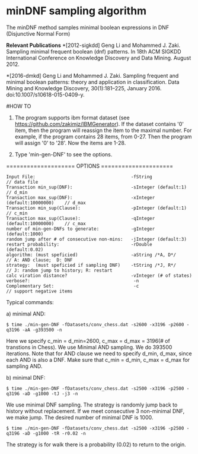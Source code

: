 # minDNF sampling algorithm

The minDNF method samples minimal boolean expressions in DNF
(Disjunctive Normal Form)


**Relevant Publications**
*[2012-sigkdd] Geng Li and Mohammed J. Zaki. Sampling minimal frequent boolean (dnf) patterns. In 18th ACM SIGKDD International Conference on Knowledge Discovery and Data Mining. August 2012.

*[2016-dmkd] Geng Li and Mohammed J. Zaki. Sampling frequent and minimal boolean patterns: theory and application in classification. Data Mining and Knowledge Discovery, 30(1):181–225, January 2016. doi:10.1007/s10618-015-0409-y.


#HOW TO

1) The program supports ibm format dataset (see https://github.com/zakimjz/IBMGenerator).  If the dataset contains '0' item, then the program will reassign the item to the maximal number. For example, if the program contains 28 items, from 0-27. Then the program will assign '0' to '28'. Now the items are 1-28.

2) Type 'min-gen-DNF' to see the options.

==================== OPTIONS =====================

    Input File:                                    -fString                        // data file
    Transaction min_sup(DNF):                      -sInteger (default:1)           // d_min
    Transaction max_sup(DNF):                      -xInteger (default:10000000)    // d_max
    Transaction min_sup(Clause):                   -pInteger (default:1)           // c_min
    Transaction max_sup(Clause):                   -qInteger (default:10000000)    // c_max
    number of min-gen-DNFs to generate:            -gInteger (default:1000)        
    random jump after # of consecutive non-mins:   -jInteger (default:3)           
    restart probability:                           -rDouble  (default:0.02)         
    algorithm: (must speficied)                    -aString /*A, D*/               // A: AND clause;  D: DNF
    strategy:  (must speficied if sampling DNF)    -tString /*J, R*/               // J: random jump to history; R: restart
    calc viration distance?                        -vInteger (# of states)         
    verbose?:                                       -n
    Complementary Set:                              -c                             // support negative items

   
Typical commands:

a) minimal AND:

    $ time ./min-gen-DNF -fDatasets/conv_chess.dat -s2600 -x3196 -p2600 -q3196 -aA -g393500 -n

Here we specify c_min = d_min=2600, c_max = d_max = 3196(# of transtions in Chess).  We use Minimal AND sampling. We do 393500 iterations. Note that for AND clause we need to specify d_min, d_max, since each AND is also a DNF. Make sure that c_min = d_min, c_max = d_max for sampling AND.      
	
b) minimal DNF:

    $ time ./min-gen-DNF -fDatasets/conv_chess.dat -s2500 -x3196 -p2500 -q3196 -aD -g1000 -tJ -j3 -n

We use minimal DNF sampling. The strategy is randomly jump back to history without replacement. If we meet consecutive 3 non-minimal DNF, we make jump. The desired number of minimal DNF is 1000.
   
    $ time ./min-gen-DNF -fDatasets/conv_chess.dat -s2500 -x3196 -p2500 -q3196 -aD -g1000 -tR -r0.02 -n 

The strategy is for walk there is a probability (0.02) to return to the origin. 
